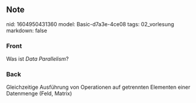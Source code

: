 ## Note
nid: 1604950431360
model: Basic-d7a3e-4ce08
tags: 02_vorlesung
markdown: false

### Front
<p>Was ist <i>Data Parallelism</i>?

### Back
<p>Gleichzeitige Ausführung von Operationen auf getrennten
Elementen einer Datenmenge (Feld, Matrix)
